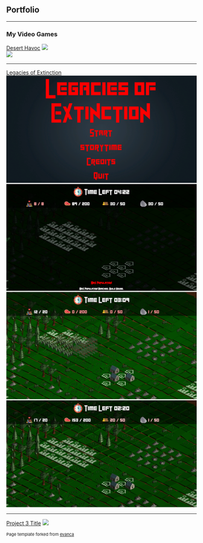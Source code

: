 ## Portfolio

---

### My Video Games 

[Desert Havoc](https://d4centertainment.itch.io/desert)
<img src="https://images/DesHav1.png?raw=true"/>
<br>
<img src="https://images/DesHav2.png?raw=true"/>

---
[Legacies of Extinction](https://policeproduction.itch.io/legacies-of-extinction)
<img src="images/Leg1.png?raw=true"/>
<br>
<img src="images/Leg2.png?raw=true"/>
<br>
<img src="images/Leg3.png?raw=true"/>
<br>
<img src="images/Leg4.png?raw=true"/>

---
[Project 3 Title](http://example.com/)
<img src="images/dummy_thumbnail.jpg?raw=true"/>


<p style="font-size:11px">Page template forked from <a href="https://github.com/evanca/quick-portfolio">evanca</a></p>
<!-- Remove above link if you don't want to attibute -->
